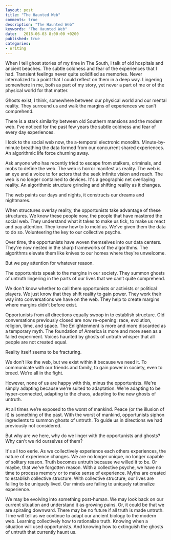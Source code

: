 ```yaml
---
layout: post
title: "The Haunted Web"
comments: true
description: "The Haunted Web"
keywords: "The Haunted Web"
date:   2018-06-03 8:00:00 +0200
published: true
categories:
- Writing
---
```

When I tell ghost stories of my time in The South, I talk of old hospitals and ancient beaches. The subtle coldness and fear of the experiences that I had. Transient feelings never quite solidified as memories. Never internalized to a point that I could reflect on them in a deep way. Lingering somewhere in me, both as part of my story, yet never a part of me or of the physical world for that matter. 

Ghosts exist, I think, somewhere between our physical world and our mental reality. They surround us and walk the margins of experiences we can’t comprehend.

There is a stark similarity between old Southern mansions and the modern web. I've noticed for the past few years the subtle coldness and fear of every day experiences.

I look to the social web now, the a-temporal electronic monolith. Minute-by-minute breathing the data formed from our concurrent shared experiences. An algorithmic life force churning away.

Ask anyone who has recently tried to escape from stalkers, criminals, and mobs to define the web.  The web is horror manifest as reality. The web is an eye and a voice to for actors that the seek infinite vision and reach. The web is no longer contained to devices. It's a geographic net overlaying reality. An algorithmic structure grinding and shifting reality as it changes. 

The web paints our days and nights, it constructs our dreams and nightmares. 

When structures overlay reality, the opportunists take advantage of these structures. We know these people now, the people that have mastered the social web. They understand what it takes to make us tick, to make us react and pay attention. They know how to to mold us. We've given them the data to do so. Volunteering the key to our collective psyche.

Over time, the opportunists have woven themselves into our data centers. They're now nested in the sharp frameworks of the algorithms. The algorithms elevate them like knives to our homes where they're unwelcome. 

But we pay attention for whatever reason.

The opportunists speak to the margins in our society. They summon ghosts of untruth lingering in the parts of our lives that we can’t quite comprehend.

We don't know whether to call them opportunists or activists or political players. We just know that they shift reality to gain power. They work their way into conversations we have on the web. They help to create margins where margins didn’t before exist. 

Opportunists from all directions equally swoop in to establish structure. Old conversations previously closed are now re-opening: race, evolution, religion, time, and space. The Enlightenment is more and more discarded as a temporary myth. The foundation of America is more and more seen as a failed experiment. Voices haunted by ghosts of untruth whisper that all people are not created equal. 

Reality itself seems to be fracturing. 

We don’t like the web, but we exist within it because we need it. To communicate with our friends and family, to gain power in society, even to breed. We’re all in the fight.

However, none of us are happy with this, minus the opportunists. We're simply adapting because we're suited to adaptation. We’re adapting to be hyper-connected, adapting to the chaos, adapting to the new ghosts of untruth. 

At all times we’re exposed to the worst of mankind. Peace (or the illusion of it) is something of the past. With the worst of mankind, opportunists siphon ingredients to summon ghosts of untruth. To guide us in directions we had previously not considered.

But why are we here, why do we linger with the opportunists and ghosts? Why can't we rid ourselves of them?

It's all too eerie. As we collectively experience each others experiences, the nature of experience changes. We are no longer unique, no longer capable of solitary reason. Truth becomes untruth because we willed it to be. Or maybe, that we've forgotten reason. With a collective psyche, we have no time to process memory or to make sense of experience. Myths are created to establish collective structure. With collective structure, our lives are failing to be uniquely lived. Our minds are failing to uniquely rationalize experience.

We may be evolving into something post-human. We may look back on our current situation and understand it as growing pains. Or, it could be that we are spiraling downward. There may be no future if all truth is made untruth. Time will tell as we continue to adapt our ancient biology to the modern web. Learning collectively how to rationalize truth. Knowing when a situation will used opportunists. And knowing how to extinguish the ghosts of untruth that currently haunt us.
